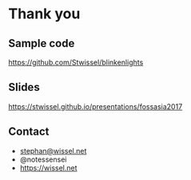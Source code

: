#  Thank you

## Sample code
https://github.com/Stwissel/blinkenlights
## Slides
https://stwissel.github.io/presentations/fossasia2017
## Contact
- stephan@wissel.net
- @notessensei
- https://wissel.net
